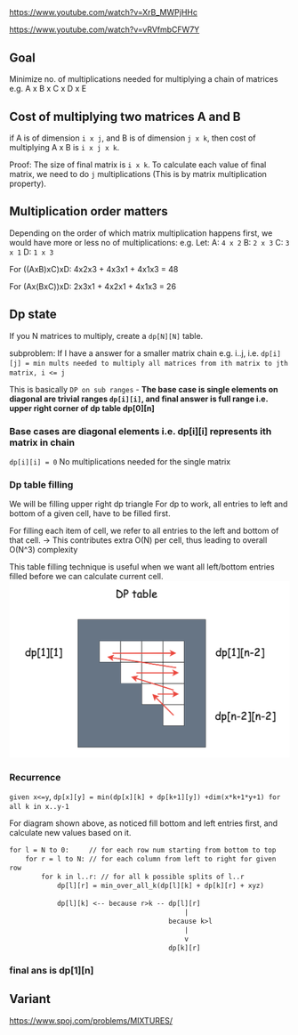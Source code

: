 
##

https://www.youtube.com/watch?v=XrB_MWPjHHc

https://www.youtube.com/watch?v=vRVfmbCFW7Y



## Goal

Minimize no. of multiplications needed for multiplying a chain of matrices
e.g. A x B x C x D x E

## Cost of multiplying two matrices A and B

if A is of dimension `i x j`, and B is of dimension `j x k`,
then cost of multiplying A x B is `i x j x k`.

Proof: The size of final matrix is `i x k`. To calculate each value of final matrix, we need to do `j` multiplications (This is by matrix multiplication property).

## Multiplication order matters

Depending on the order of which matrix multiplication happens first, we would have more or less no of multiplications:
e.g. 
Let:
A: `4 x 2`
B: `2 x 3`
C: `3 x 1`
D: `1 x 3`

For ((AxB)xC)xD: 4x2x3 + 4x3x1 + 4x1x3 = 48

For (Ax(BxC))xD: 2x3x1 + 4x2x1 + 4x1x3 = 26

## Dp state

If you N matrices to multiply,
create a `dp[N][N]` table.

subproblem: If I have a answer for a smaller matrix chain e.g. i..j, 
i.e. `dp[i][j] = min mults needed to multiply all matrices from ith matrix to jth matrix, i <= j`

This is basically `DP on sub ranges` - **The base case is single elements on diagonal are trivial ranges `dp[i][i]`, and final answer is full range i.e. upper right corner of dp table dp[0][n]**

### Base cases are diagonal elements i.e. dp[i][i] represents ith matrix in chain

`dp[i][i] = 0`
No multiplications needed for the single matrix

### Dp table filling 

We will be filling upper right dp triangle
For dp to work, all entries to left and bottom of a given cell, have to be filled first.

For filling each item of cell, we refer to all entries to the left and bottom of that cell. -> This contributes extra O(N) per cell, thus leading to overall O(N^3) complexity

This table filling technique is useful when we want all left/bottom entries filled before we can calculate current cell.
![diagonal dp filling](images/diagonaldpfilling.png)

### Recurrence

`given x<=y`,
`dp[x][y] = min(dp[x][k] + dp[k+1][y]) +dim(x*k+1*y+1) for all k in x..y-1`

For diagram shown above, as noticed fill bottom and left entries first, and calculate new values based on it.
```
for l = N to 0:     // for each row num starting from bottom to top
    for r = l to N: // for each column from left to right for given row
        for k in l..r: // for all k possible splits of l..r
            dp[l][r] = min_over_all_k(dp[l][k] + dp[k][r] + xyz)

            dp[l][k] <-- because r>k -- dp[l][r]
                                            |
                                        because k>l
                                            |
                                            v
                                        dp[k][r]
```

### final ans is dp[1][n]

## Variant

https://www.spoj.com/problems/MIXTURES/